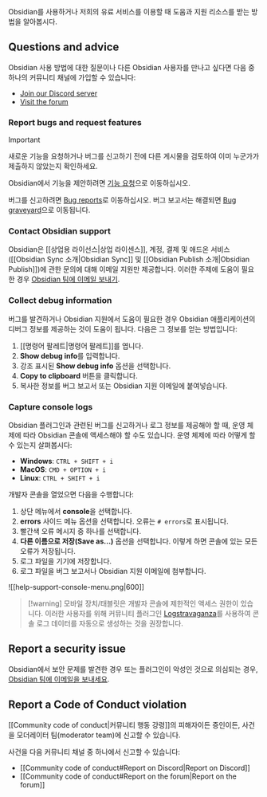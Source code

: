 Obsidian를 사용하거나 저희의 유료 서비스를 이용할 때 도움과 지원 리소스를 받는 방법을 알아봅시다.

## Questions and advice

Obsidian 사용 방법에 대한 질문이나 다른 Obsidian 사용자를 만나고 싶다면 다음 중 하나의 커뮤니티 채널에 가입할 수 있습니다:

- [Join our Discord server](https://discord.gg/obsidianmd)
- [Visit the forum](https://forum.obsidian.md/)

### Report bugs and request features

> [!important]
> 새로운 기능을 요청하거나 버그를 신고하기 전에 다른 게시물을 검토하여 이미 누군가가 제출하지 않았는지 확인하세요.

Obsidian에서 기능을 제안하려면 [기능 요청](https://forum.obsidian.md/c/feature-requests/8)으로 이동하십시오.

버그를 신고하려면 [Bug reports](https://forum.obsidian.md/c/bug-reports/7)로 이동하십시오. 버그 보고서는 해결되면 [Bug graveyard](https://forum.obsidian.md/c/bug-graveyard/12)으로 이동됩니다.

### Contact Obsidian support

Obsidian은 [[상업용 라이선스|상업 라이센스]], 계정, 결제 및 애드온 서비스 ([[Obsidian Sync 소개|Obsidian Sync]] 및 [[Obsidian Publish 소개|Obsidian Publish]])에 관한 문의에 대해 이메일 지원만 제공합니다. 이러한 주제에 도움이 필요한 경우 [Obsidian 팀에 이메일 보내기](mailto:support@obsidian.md).

### Collect debug information

버그를 발견하거나 Obsidian 지원에서 도움이 필요한 경우 Obsidian 애플리케이션의 디버그 정보를 제공하는 것이 도움이 됩니다. 다음은 그 정보를 얻는 방법입니다:

1. [[명령어 팔레트|명령어 팔레트]]를 엽니다.
2. **Show debug info**를 입력합니다.
3. 강조 표시된 **Show debug info** 옵션을 선택합니다.
4. **Copy to clipboard** 버튼을 클릭합니다.
5. 복사한 정보를 버그 보고서 또는 Obsidian 지원 이메일에 붙여넣습니다.

### Capture console logs

Obsidian 플러그인과 관련된 버그를 신고하거나 로그 정보를 제공해야 할 때, 운영 체제에 따라 Obsidian 콘솔에 액세스해야 할 수도 있습니다. 운영 체제에 따라 어떻게 할 수 있는지 살펴봅시다:

- **Windows**: `CTRL + SHIFT + i`  
- **MacOS**: `CMD + OPTION + i`  
- **Linux**: `CTRL + SHIFT + i`

개발자 콘솔을 열었으면 다음을 수행합니다:

1. 상단 메뉴에서 **console**을 선택합니다.
2. **errors** 사이드 메뉴 옵션을 선택합니다. 오류는 `# errors`로 표시됩니다.
3. 빨간색 오류 메시지 중 하나를 선택합니다.
4. **다른 이름으로 저장(Save as...)** 옵션을 선택합니다. 이렇게 하면 콘솔에 있는 모든 오류가 저장됩니다.
5. 로그 파일을 기기에 저장합니다.
6. 로그 파일을 버그 보고서나 Obsidian 지원 이메일에 첨부합니다.

![[help-support-console-menu.png|600]]

> [!warning] 모바일 장치/태블릿은 개발자 콘솔에 제한적인 액세스 권한이 있습니다. 이러한 사용자를 위해 커뮤니티 플러그인 [Logstravaganza](https://obsidian.md/plugins?id=logstravaganza)를 사용하여 콘솔 로그 데이터를 자동으로 생성하는 것을 권장합니다.

## Report a security issue

Obsidian에서 보안 문제를 발견한 경우 또는 플러그인이 악성인 것으로 의심되는 경우, [Obsidian 팀에 이메일을 보내세요](mailto:support@obsidian.md).

## Report a Code of Conduct violation

[[Community code of conduct|커뮤니티 행동 강령]]의 피해자이든 증인이든, 사건을 모더레이터 팀(moderator team)에 신고할 수 있습니다.

사건을 다음 커뮤니티 채널 중 하나에서 신고할 수 있습니다:

- [[Community code of conduct#Report on Discord|Report on Discord]]
- [[Community code of conduct#Report on the forum|Report on the forum]]
